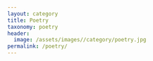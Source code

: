 ```yaml
---
layout: category
title: Poetry
taxonomy: poetry
header:
  image: /assets/images//category/poetry.jpg
permalink: /poetry/
---
```

